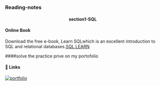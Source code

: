 
### Reading-notes
<h4 align="center">section1-SQL</h4>

#### Online Book

Download the free e-book, Learn SQLwhich is an excellent introduction to SQL and relational databases.[SQL LEARN](https://landing.chartio.com/download-learn-sql)


####solve the practice prive on my portofolio
#### 🔗 Links
[![portfolio](https://img.shields.io/badge/my_portfolio-000?style=for-the-badge&logo=ko-fi&logoColor=white)](./AllReadMeFile/SQL.md)



